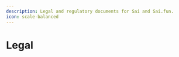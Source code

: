 ```yaml
---
description: Legal and regulatory documents for Sai and Sai.fun.
icon: scale-balanced
---
```


# Legal

